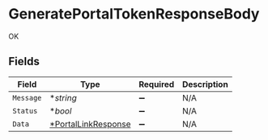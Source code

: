 # GeneratePortalTokenResponseBody

OK


## Fields

| Field                                          | Type                                           | Required                                       | Description                                    |
| ---------------------------------------------- | ---------------------------------------------- | ---------------------------------------------- | ---------------------------------------------- |
| `Message`                                      | **string*                                      | :heavy_minus_sign:                             | N/A                                            |
| `Status`                                       | **bool*                                        | :heavy_minus_sign:                             | N/A                                            |
| `Data`                                         | [*PortalLinkResponse](./portallinkresponse.md) | :heavy_minus_sign:                             | N/A                                            |